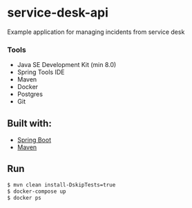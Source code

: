 
# service-desk-api

Example application for managing incidents from service desk

### Tools

- Java SE Development Kit (min 8.0)
- Spring Tools IDE
- Maven
- Docker
- Postgres
- Git

## Built with:

- [Spring Boot](https://spring.io/projects/spring-boot)
- [Maven](https://maven.apache.org/)

## Run

```sh
$ mvn clean install-DskipTests=true
$ docker-compose up
$ docker ps
```



